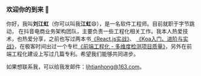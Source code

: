 ### 欢迎你的到来 👋
<!-- <img align="right" src="https://github-readme-stats.vercel.app/api?username=SKHon&show_icons=true&icon_color=0366d6&text_color=24292e&bg_color=ffffff&hide_title=true" /> -->

你好，我叫**刘江虹**（你可以叫我**江虹**😄），是一名软件工程师。目前就职于字节跳动，
在抖音电商业务架构团队，主要负责一些工程化相关工作。我本人热爱技术，也热爱分享，之前也写过两本书[《React.js实战》](https://baike.baidu.com/item/React.js%E5%AE%9E%E6%88%98/23607139?fromModule=search-result_lemma)、
[《Koa入门、进阶与实战》](https://baike.baidu.com/item/Koa%E5%BC%80%E5%8F%91%EF%BC%9A%E5%85%A5%E9%97%A8%E3%80%81%E8%BF%9B%E9%98%B6%E4%B8%8E%E5%AE%9E%E6%88%98/60102146?fromModule=search-result_lemma)，在极客时间出过一个专栏[《前端工程化 - 多维度检测项目质量》](https://time.geekbang.org/dailylesson/collection/152?utm_campaign=geektime_search&utm_content=geektime_search&utm_medium=geektime_search&utm_source=geektime_search&utm_term=geektime_search)，另外在前端工程化建设上写过几篇专利。希望我们能够共同进步。

如果想联系我，可以给我发邮件：ljhtianhong@163.com。










